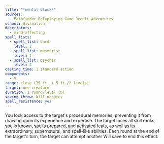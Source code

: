 ```yaml
---
title: "*mental block*"
sources:
  - Pathfinder Roleplaying Game Occult Adventures
school: divination
descriptors:
  - mind-affecting
spell_lists:
  - spell_list: bard
    level: 2
  - spell_list: mesmerist
    level: 1
  - spell_list: psychic
    level: 2
casting_time: 1 standard action
components:
  - V
range: close (25 ft. + 5 ft./2 levels)
target: one creature
duration: 1 round/level (D)
saving_throw: Will negates
spell_resistance: yes
---
```


You lock access to the target's procedural memories, preventing it from drawing upon its experience and expertise. The target loses all skill ranks, spells known, spells prepared, and activated feats, as well as its extraordinary, supernatural, and spell-like abilities. Each round at the end of the target's turn, the target can attempt another Will save to end this effect.
